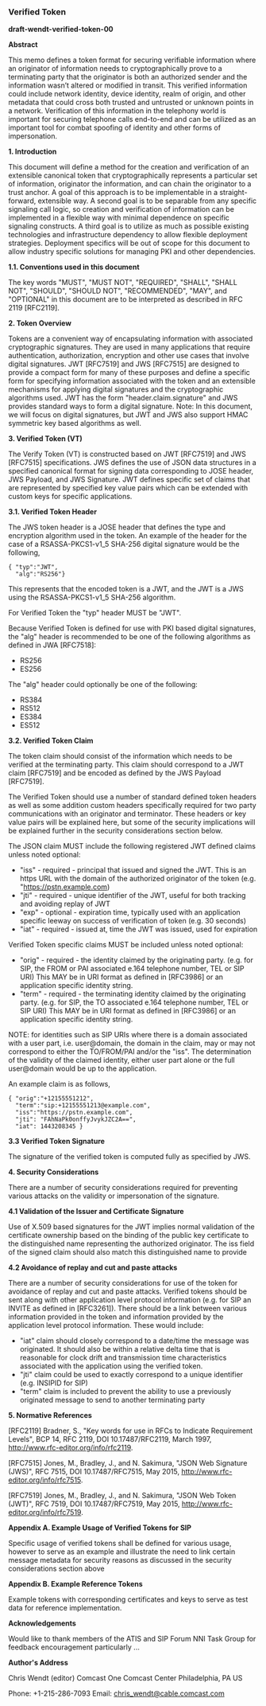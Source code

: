 
### Verified Token

**draft-wendt-verified-token-00**

**Abstract**

This memo defines a token format for securing verifiable information where an originator of information needs to cryptographically prove to a terminating party that the originator is both an authorized sender and the information wasn’t altered or modified in transit.  This verified information could include network identity, device identity, realm of origin, and other metadata that could cross both trusted and untrusted or unknown points in a network.  Verification of this information in the telephony world is important for securing telephone calls end-to-end and can be utilized as an important tool for combat spoofing of identity and other forms of impersonation.

**1. Introduction**

This document will define a method for the creation and verification of an extensible canonical token that cryptographically represents a particular set of information, originator the information, and can chain the originator to a trust anchor.  A goal of this approach is to be implementable in a straight-forward, extensible way.  A second goal is to be separable from any specific signaling call logic, so creation and verification of information can be implemented in a flexible way with minimal dependence on specific signaling constructs.  A third goal is to utilize as much as possible existing technologies and infrastructure dependency to allow flexible deployment strategies.  Deployment specifics will be out of scope for this document to allow industry specific solutions for managing PKI and other dependencies.

**1.1. Conventions used in this document**

The key words "MUST", "MUST NOT", "REQUIRED", "SHALL", "SHALL NOT", "SHOULD", "SHOULD NOT", "RECOMMENDED", "MAY", and "OPTIONAL" in this document are to be interpreted as described in RFC 2119 [RFC2119].

**2. Token Overview**

Tokens are a convenient way of encapsulating information with associated cryptographic signatures.  They are used in many applications that require authentication, authorization, encryption and other use cases that involve digital signatures.  JWT [RFC7519] and JWS [RFC7515] are designed to provide a compact form for many of these purposes and define a specific form for specifying information associated with the token and an extensible mechanisms for applying digital signatures and the cryptographic algorithms used.  JWT has the form "header.claim.signature" and JWS provides standard ways to form a digital signature.  Note: In this document, we will focus on digital signatures, but JWT and JWS also support HMAC symmetric key based algorithms as well.

**3. Verified Token (VT)**

The Verify Token (VT) is constructed based on JWT [RFC7519] and JWS [RFC7515] specifications.  JWS defines the use of JSON data structures in a specified canonical format for signing data corresponding to JOSE header, JWS Payload, and JWS Signature.  JWT defines specific set of claims that are represented by specified key value pairs which can be extended with custom keys for specific applications. 

**3.1. Verified Token Header**

The JWS token header is a JOSE header that defines the type and encryption algorithm used in the token.  An example of the header for the case of a RSASSA-PKCS1-v1_5 SHA-256 digital signature would be the following,

	{ "typ":"JWT",
      "alg":"RS256"}

This represents that the encoded token is a JWT, and the JWT is a JWS using the RSASSA-PKCS1-v1_5 SHA-256 algorithm.  

For Verified Token the "typ" header MUST be "JWT".

Because Verified Token is defined for use with PKI based digital signatures, the "alg" header is recommended to be one of the following algorithms as defined in JWA [RFC7518]:
 
 * RS256
 * ES256

The "alg" header could optionally be one of the following:
 
 * RS384
 * RS512
 * ES384
 * ES512


**3.2. Verified Token Claim**

The token claim should consist of the information which needs to be verified at the terminating party.  This claim should correspond to a JWT claim [RFC7519] and be encoded as defined by the JWS Payload [RFC7519]. 

The Verified Token should use a number of standard defined token headers as well as some addition custom headers specifically required for two party communications with an originator and terminator.  These headers or key value pairs will be explained here, but some of the security implications will be explained further in the security considerations section below.

The JSON claim MUST include the following registered JWT defined claims unless noted optional:

* "iss" - required - principal that issued and signed the JWT.  This is an https URL with the domain of the authorized originator of the token (e.g. "https://pstn.example.com)
* "jti" - required - unique identifier of the JWT, useful for both tracking and avoiding replay of JWT
* "exp" - optional - expiration time, typically used with an application specific leeway on success of verification of token (e.g. 30 seconds)
* "iat" - required - issued at, time the JWT was issued, used for expiration

Verified Token specific claims MUST be included unless noted optional:

* "orig" - required - the identity claimed by the originating party.  (e.g. for SIP, the FROM or PAI associated e.164 telephone number, TEL or SIP URI)  This MAY be in URI format as defined in [RFC3986] or an application specific identity string.
* "term" - required - the terminating identity claimed by the originating party. (e.g. for SIP, the TO associated e.164 telephone number, TEL or SIP URI)  This MAY be in URI format as defined in [RFC3986] or an application specific identity string.

NOTE: for identities such as SIP URIs where there is a domain associated with a user part, i.e. user@domain, the domain in the claim, may or may not correspond to either the TO/FROM/PAI and/or the "iss".  The determination of the validity of the claimed identity, either user part alone or the full user@domain would be up to the application.

An example claim is as follows,

	{ "orig":"+12155551212",
	  "term":"sip:+12155551213@example.com",
      "iss":"https://pstn.example.com",
      "jti": "FAhNaPk0onffyJvykJZC2A==",
      "iat": 1443208345 }
 
**3.3 Verified Token Signature**

The signature of the verified token is computed fully as specified by JWS.


**4. Security Considerations**

There are a number of security considerations required for preventing various attacks on the validity or impersonation of the signature.

**4.1 Validation of the Issuer and Certificate Signature**

Use of X.509 based signatures for the JWT implies normal validation of the certificate ownership based on the binding of the public key certificate to the distinguished name representing the authorized originator.  The iss field of the signed claim should also match this distinguished name to provide

**4.2 Avoidance of replay and cut and paste attacks**

There are a number of security considerations for use of the token for avoidance of replay and cut and paste attacks.
Verified tokens should be sent along with other application level protocol information (e.g. for SIP an INVITE as defined in [RFC3261]).  There should be a link between various information provided in the token and information provided by the application level protocol information.
These would include:

* "iat" claim should closely correspond to a date/time the message was originated.  It should also be within a relative delta time that is reasonable for clock drift and transmission time characteristics associated with the application using the verified token.
* "jti" claim could be used to exactly correspond to a unique identifier (e.g. INSIPID for SIP)
* "term" claim is included to prevent the ability to use a previously originated message to send to another terminating party

**5. Normative References**

   [RFC2119]  Bradner, S., "Key words for use in RFCs to Indicate
              Requirement Levels", BCP 14, RFC 2119,
              DOI 10.17487/RFC2119, March 1997,
              <http://www.rfc-editor.org/info/rfc2119>.

   [RFC7515]  Jones, M., Bradley, J., and N. Sakimura, "JSON Web
              Signature (JWS)", RFC 7515, DOI 10.17487/RFC7515, May
              2015, <http://www.rfc-editor.org/info/rfc7515>.

   [RFC7519]  Jones, M., Bradley, J., and N. Sakimura, "JSON Web Token
              (JWT)", RFC 7519, DOI 10.17487/RFC7519, May 2015,
              <http://www.rfc-editor.org/info/rfc7519>.

**Appendix A.  Example Usage of Verified Tokens for SIP**

Specific usage of verified tokens shall be defined for various usage, however to serve as an example and illustrate the need to link certain message metadata for security reasons as discussed in the security considerations section above

**Appendix B. Example Reference Tokens**

Example tokens with corresponding certificates and keys to serve as test data for reference implementation.
   
**Acknowledgements**

   Would like to thank members of the ATIS and SIP Forum NNI Task Group
   for feedback encouragement particularly ...

**Author's Address**

   Chris Wendt (editor)
   Comcast
   One Comcast Center
   Philadelphia, PA
   US

   Phone: +1-215-286-7093
   Email: chris_wendt@cable.comcast.com
